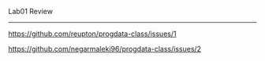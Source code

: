 Lab01 Review
_______

https://github.com/reupton/progdata-class/issues/1

https://github.com/negarmaleki96/progdata-class/issues/2